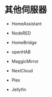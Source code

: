 # 其他伺服器

- HomeAssistant

- NodeRED

- HomeBridge

- openHAB

- MaggicMirror

- NextCloud

- Plex

- Jellyfin